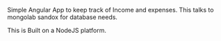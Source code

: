Simple Angular App to keep track of Income and expenses. This talks to mongolab sandox for database needs.

This is Built on a NodeJS platform.
